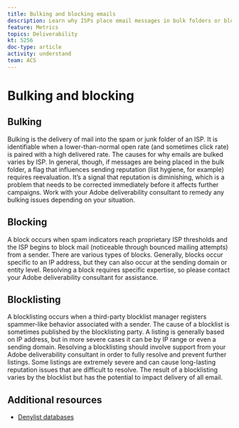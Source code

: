 ```yaml
---
title: Bulking and blocking emails
description: Learn why ISPs place email messages in bulk folders or block them.
feature: Metrics
topics: Deliverability
kt: 5256
doc-type: article
activity: understand
team: ACS
---
```


# Bulking and blocking

## Bulking

Bulking is the delivery of mail into the spam or junk folder of an ISP. It is identifiable when a lower-than-normal open rate (and sometimes click rate) is paired with a high delivered rate. The causes for why emails are bulked varies by ISP. In general, though, if messages are being placed in the bulk folder, a flag that influences sending reputation (list hygiene, for example) requires reevaluation. It’s a signal that reputation is diminishing, which is a problem that needs to be corrected immediately before it affects further campaigns. Work with your Adobe deliverability consultant to remedy any bulking issues depending on your situation.

## Blocking

A block occurs when spam indicators reach proprietary ISP thresholds and the ISP begins to block mail (noticeable through bounced mailing attempts) from a sender. There are various types of blocks. Generally, blocks occur specific to an IP address, but they can also occur at the sending domain or entity level. Resolving a block requires specific expertise, so please contact your Adobe deliverability consultant for assistance.

## Blocklisting

A blocklisting occurs when a third-party blocklist manager registers spammer-like behavior associated with a sender. The cause of a blocklist is sometimes published by the blocklisting party. A listing is generally based on IP address, but in more severe cases it can be by IP range or even a sending domain. Resolving a blocklisting should involve support from your Adobe deliverability consultant in order to fully resolve and prevent further listings. Some listings are extremely severe and can cause long-lasting reputation issues that are difficult to resolve. The result of a blocklisting varies by the blocklist but has the potential to impact delivery of all email.

## Additional resources

* [Denylist databases](https://experienceleague.adobe.com/docs/campaign-classic/using/sending-messages/deliverability-management/block-list-databases.html?lang=en#sending-messages)
